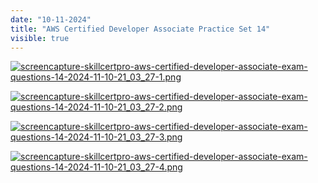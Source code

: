 ```yaml
---
date: "10-11-2024"
title: "AWS Certified Developer Associate Practice Set 14"
visible: true
---
```

<a href="/images/screencapture-skillcertpro-aws-certified-developer-associate-exam-questions-14-2024-11-10-21_03_27-1.png" target="_blank"><img src="/images/screencapture-skillcertpro-aws-certified-developer-associate-exam-questions-14-2024-11-10-21_03_27-1.png" alt="screencapture-skillcertpro-aws-certified-developer-associate-exam-questions-14-2024-11-10-21_03_27-1.png" /></a>

<a href="/images/screencapture-skillcertpro-aws-certified-developer-associate-exam-questions-14-2024-11-10-21_03_27-2.png" target="_blank"><img src="/images/screencapture-skillcertpro-aws-certified-developer-associate-exam-questions-14-2024-11-10-21_03_27-2.png" alt="screencapture-skillcertpro-aws-certified-developer-associate-exam-questions-14-2024-11-10-21_03_27-2.png" /></a>

<a href="/images/screencapture-skillcertpro-aws-certified-developer-associate-exam-questions-14-2024-11-10-21_03_27-3.png" target="_blank"><img src="/images/screencapture-skillcertpro-aws-certified-developer-associate-exam-questions-14-2024-11-10-21_03_27-3.png" alt="screencapture-skillcertpro-aws-certified-developer-associate-exam-questions-14-2024-11-10-21_03_27-3.png" /></a>

<a href="/images/screencapture-skillcertpro-aws-certified-developer-associate-exam-questions-14-2024-11-10-21_03_27-4.png" target="_blank"><img src="/images/screencapture-skillcertpro-aws-certified-developer-associate-exam-questions-14-2024-11-10-21_03_27-4.png" alt="screencapture-skillcertpro-aws-certified-developer-associate-exam-questions-14-2024-11-10-21_03_27-4.png" /></a>
